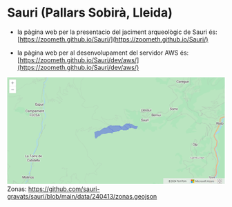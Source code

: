# Sauri (Pallars Sobirà, Lleida)

* la pàgina web per la presentacio del jaciment arqueològic de Sauri és:  [https://zoometh.github.io/Sauri/](https://zoometh.github.io/Sauri/)

* la pàgina web per al desenvolupament del servidor AWS és: [https://zoometh.github.io/Sauri/dev/aws/](https://zoometh.github.io/Sauri/dev/aws/)

![alt text](img/sauri-zonas.png)
Zonas: https://github.com/sauri-gravats/sauri/blob/main/data/240413/zonas.geojson